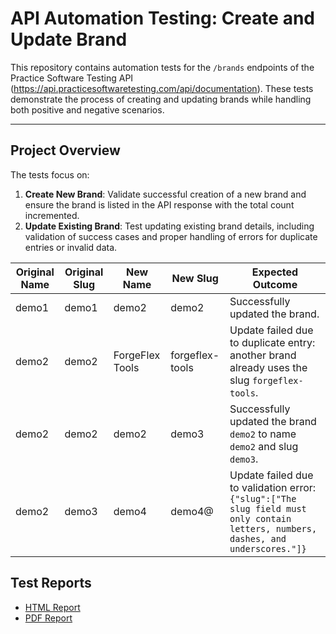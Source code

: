 # API Automation Testing: Create and Update Brand

This repository contains automation tests for the `/brands` endpoints of the Practice Software Testing API (https://api.practicesoftwaretesting.com/api/documentation). These tests demonstrate the process of creating and updating brands while handling both positive and negative scenarios.

---

## **Project Overview**

The tests focus on:
1. **Create New Brand**: Validate successful creation of a new brand and ensure the brand is listed in the API response with the total count incremented.
2. **Update Existing Brand**: Test updating existing brand details, including validation of success cases and proper handling of errors for duplicate entries or invalid data.


| Original Name | Original Slug | New Name         | New Slug         | Expected Outcome                                                                                       |
|---------------|---------------|------------------|------------------|--------------------------------------------------------------------------------------------------------|
| demo1         | demo1         | demo2            | demo2            | Successfully updated the brand.                                                                       |
| demo2         | demo2         | ForgeFlex Tools  | forgeflex-tools  | Update failed due to duplicate entry: another brand already uses the slug `forgeflex-tools`.          |
| demo2         | demo2         | demo2            | demo3            | Successfully updated the brand `demo2` to name `demo2` and slug `demo3`.                              |
| demo2         | demo3         | demo4            | demo4@           | Update failed due to validation error: `{"slug":["The slug field must only contain letters, numbers, dashes, and underscores."]}` |


## Test Reports

- [HTML Report](https://hrvoje-rama.github.io/create-and-update-brand/reports/extent-report.html)
- [PDF Report](https://hrvoje-rama.github.io/create-and-update-brand/reports/extent-report.pdf)

